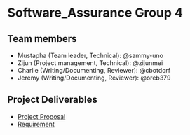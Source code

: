 # Software_Assurance Group 4
## Team members
- Mustapha (Team leader, Technical): @sammy-uno
- Zijun (Project management, Technical): @zijunmei
- Charlie (Writing/Documenting, Reviewer): @cbotdorf
- Jeremy (Writing/Documenting, Reviewer): @oreb379
## Project Deliverables
- [Project Proposal](/project_proposal.md)
- [Requirement](/Requirements_for_SSE.md)


